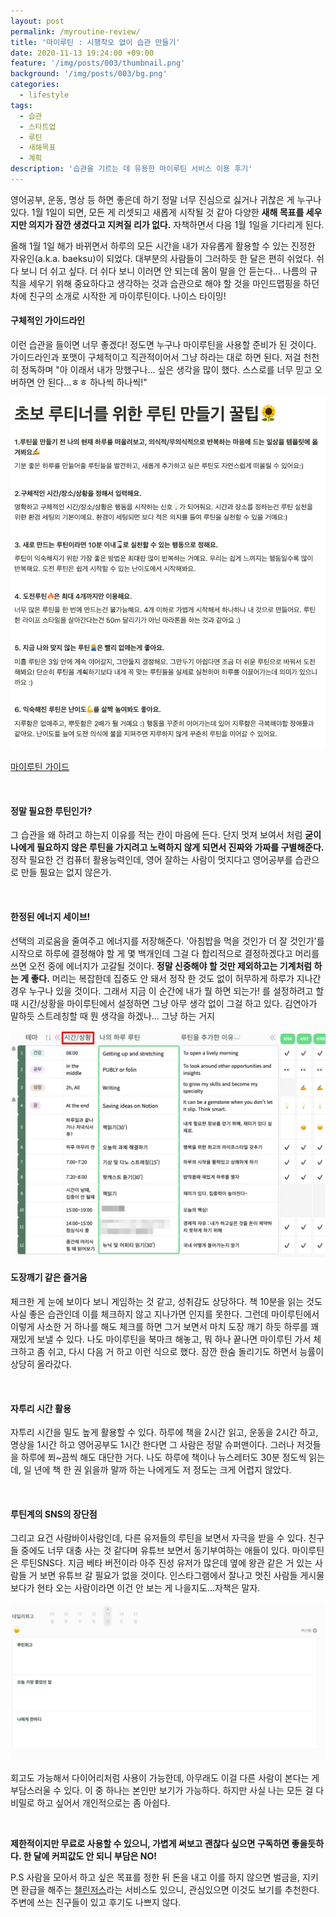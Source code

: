 ```yaml
---
layout: post
permalink: /myroutine-review/
title: '마이루틴 : 시행착오 없이 습관 만들기'
date: 2020-11-13 19:24:00 +09:00
feature: '/img/posts/003/thumbnail.png'
background: '/img/posts/003/bg.png'
categories:
  - lifestyle
tags:
  - 습관
  - 스타트업
  - 루틴
  - 새해목표
  - 계획
description: '습관을 기르는 데 유용한 마이루틴 서비스 이용 후기'
---
```


 영어공부, 운동, 명상 등 하면 좋은데 하기 정말 너무 진심으로 싫거나 귀찮은 게 누구나 있다. 1월 1일이 되면, 모든 게 리셋되고 새롭게 시작될 것 같아 다양한 **새해 목표를 세우지만 의지가 잠깐 생겼다고 지켜질 리가 없다.** 자책하면서 다음 1월 1일을 기다리게 된다.



 올해 1월 1일 해가 바뀌면서 하루의 모든 시간을 내가 자유롭게 활용할 수 있는 진정한 자유인(a.k.a. baeksu)이 되었다. 대부분의 사람들이 그러하듯 한 달은 편히 쉬었다. 쉬다 보니 더 쉬고 싶다. 더 쉬다 보니 이러면 안 되는데 몸이 말을 안 듣는다... 나름의 규칙을 세우기 위해 중요하다고 생각하는 것과 습관으로 해야 할 것을 마인드맵핑을 하던 차에 친구의 소개로 시작한 게 마이루틴이다. 나이스 타이밍!

#### 구체적인 가이드라인

 이런 습관을 들이면 너무 좋겠다! 정도면 누구나 마이루틴을 사용할 준비가 된 것이다. 가이드라인과 포맷이 구체적이고 직관적이어서 그냥 하라는 대로 하면 된다. 저걸 천천히 정독하며 "아 이래서 내가 망했구나... 싶은 생각을 많이 했다. 스스로를 너무 믿고 오버하면 안 된다...ㅎㅎ 하나씩 하나씩!"

![myroutine-guide](/img/posts/003/myroutine-guide.png)

[마이루틴 가이드](https://www.notion.so/ad2620364d5c4e6a9fcecf3c907d4862)

<br>

#### 정말 필요한 루틴인가?

 그 습관을 왜 하려고 하는지 이유를 적는 칸이 마음에 든다. 단지 멋져 보여서 처럼 **굳이 나에게 필요하지 않은 루틴을 가지려고 노력하지 않게 되면서 진짜와 가짜를 구별해준다.** 정작 필요한 건 컴퓨터 활용능력인데, 영어 잘하는 사람이 멋지다고 영어공부를 습관으로 만들 필요는 없지 않은가.

<br>

#### 한정된 에너지 세이브!

 선택의 괴로움을 줄여주고 에너지를 저장해준다. '아침밥을 먹을 것인가 더 잘 것인가'를 시작으로 하루에 결정해야 할 게 몇 백개인데 그걸 다 합리적으로 결정하겠다고 머리를 쓰면 오전 중에 에너지가 고갈될 것이다. **정말 신중해야 할 것만 제외하고는 기계처럼 하는 게 좋다.** 머리는 복잡한데 집중도 안 돼서 정작 한 것도 없이 허무하게 하루가 지나간 경우 누구나 있을 것이다. 그래서 지금 이 순간에 내가 뭘 하면 되는가! 를 설정하려고 할 때 시간/상황을 마이루틴에서 설정하면 그냥 아무 생각 없이 그걸 하고 있다. 김연아가 말하듯 스트레칭할 때 뭔 생각을 하겠나... 그냥 하는 거지

![myroutine-time](/img/posts/003/myroutine-time.png)



#### 도장깨기 같은 즐거움

 체크한 게 눈에 보이다 보니 게임하는 것 같고, 성취감도 상당하다. 책 10분을 읽는 것도 사실 좋은 습관인데 이를 체크하지 않고 지나가면 인지를 못한다. 그런데 마이루틴에서 이렇게 사소한 거 하나를 해도 체크를 하면 그거 보면서 마치 도장 깨기 하듯 하루를 꽤 재밌게 보낼 수 있다. 나도 마이루틴을 북마크 해놓고, 뭐 하나 끝나면 마이루틴 가서 체크하고 좀 쉬고, 다시 다음 거 하고 이런 식으로 했다. 잠깐 한숨 돌리기도 하면서 능률이 상당히 올라갔다.

<br>

#### 자투리 시간 활용

 자투리 시간을 밀도 높게 활용할 수 있다. 하루에 책을 2시간 읽고, 운동을 2시간 하고, 명상을 1시간 하고 영어공부도 1시간 한다면 그 사람은 정말 슈퍼맨이다. 그러나 저것들을 하루에 쬐~끔씩 해도 대단한 거다. 나도 하루에 책이나 뉴스레터도 30분 정도씩 읽는데, 일 년에 책 한 권 읽을까 말까 하는 나에게도 저 정도는 크게 어렵지 않았다.

<br>

#### 루틴계의 SNS의 장단점

 그리고 요건 사람바이사람인데, 다른 유저들의 루틴을 보면서 자극을 받을 수 있다. 친구들 중에도 너무 대충 사는 것 같다며 유튜브 보면서 동기부여하는 애들이 있다. 마이루틴은 루틴SNS다. 지금 베타 버전이라 아주 진성 유저가 많은데 옆에 왕관 같은 거 있는 사람들 거 보면 유튜브 갈 필요가 없을 것이다. 인스타그램에서 잘나고 멋진 사람들 게시물 보다가 현타 오는 사람이라면 이건 안 보는 게 나을지도...자책은 말자.

![myroutine-retrospect](/img/posts/003/myroutine-retrospect.png)

 회고도 가능해서 다이어리처럼 사용이 가능한데, 아무래도 이걸 다른 사람이 본다는 게 부담스러울 수 있다. 이 중 하나는 본인만 보기가 가능하다. 하지만 사실 나는 모든 걸 다 비밀로 하고 싶어서 개인적으로는 좀 아쉽다.

<br>

 **제한적이지만 무료로 사용할 수 있으니, 가볍게 써보고 괜찮다 싶으면 구독하면 좋을듯하다. 한 달에 커피값도 안 되니 부담은 NO!**

P.S 사람을 모아서 하고 싶은 목표를 정한 뒤 돈을 내고 이를 하지 않으면 벌금을, 지키면 환급을 해주는 [챌린저스](https://www.chlngers.com/)라는 서비스도 있으니, 관심있으면 이것도 보기를 추천한다. 주변에 쓰는 친구들이 있고 후기도 나쁘지 않다.